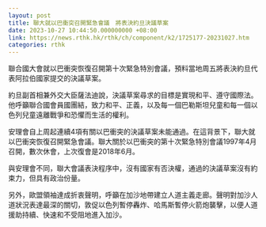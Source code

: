 ```yaml
---
layout: post
title: 聯大就以巴衝突召開緊急會議　將表決約旦決議草案
date: 2023-10-27 10:44:50.000000000 +08:00
link: https://news.rthk.hk/rthk/ch/component/k2/1725177-20231027.htm
categories: rthk
---
```


聯合國大會就以巴衝突恢復召開第十次緊急特別會議，預料當地周五將表決約旦代表阿拉伯國家提交的決議草案。

約旦副首相兼外交大臣薩法迪說，決議草案尋求的目標是實現和平、遵守國際法。他呼籲聯合國會員國團結，致力和平、正義，以及每一個巴勒斯坦兒童和每一個以色列兒童遠離戰爭和恐懼而生活的權利。

安理會自上周起連續4項有關以巴衝突的決議草案未能通過。在這背景下，聯大就以巴衝突恢復召開緊急會議。聯大關於以巴衝突的第十次緊急特別會議1997年4月召開，數次休會，上次復會是2018年6月。

與安理會不同，聯大會議表決程序中，沒有國家有否決權，通過的決議草案沒有約束力，但具有政治份量。

另外，歐盟領袖達成折衷聲明，呼籲在加沙地帶建立人道主義走廊。聲明對加沙人道狀況表達最深的關切，敦促以色列暫停轟炸、哈馬斯暫停火箭炮襲擊，以便人道援助持續、快速和不受阻地進入加沙。
